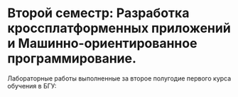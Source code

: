 # Второй семестр: Разработка кроссплатформенных приложений и Машинно-ориентированное программирование.
Лабораторные работы выполненные за второе полугодие первого курса обучения в БГУ:
